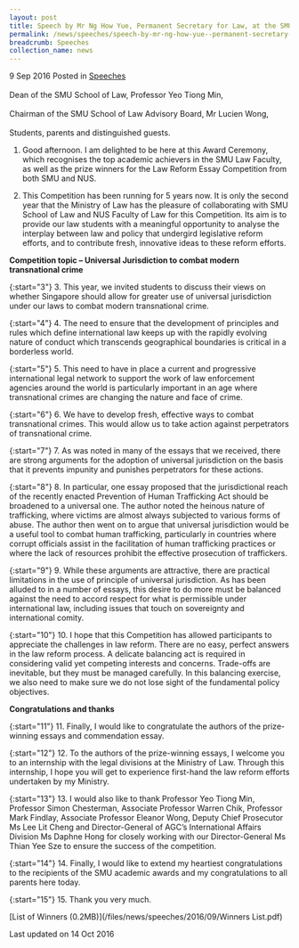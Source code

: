 ```yaml
---
layout: post
title: Speech by Mr Ng How Yue, Permanent Secretary for Law, at the SMU Award Ceremony 2016
permalink: /news/speeches/speech-by-mr-ng-how-yue--permanent-secretary-for-law--at-the-smu
breadcrumb: Speeches
collection_name: news
---
```


9 Sep 2016 Posted in [Speeches](/news/speeches)
<br>  
Dean of the SMU School of Law, Professor Yeo Tiong Min,
<br>  
Chairman of the SMU School of Law Advisory Board, Mr Lucien Wong,
<br>  
Students, parents and distinguished guests.


1. Good afternoon. I am delighted to be here at this Award Ceremony, which recognises the top academic achievers in the SMU Law Faculty, as well as the prize winners for the Law Reform Essay Competition from both SMU and NUS.


2. This Competition has been running for 5 years now. It is only the second year that the Ministry of Law has the pleasure of collaborating with SMU School of Law and NUS Faculty of Law for this Competition. Its aim is to provide our law students with a meaningful opportunity to analyse the interplay between law and policy that undergird legislative reform efforts, and to contribute fresh, innovative ideas to these reform efforts. 

**Competition topic – Universal Jurisdiction to combat modern transnational crime**

{:start="3"}
3. This year, we invited students to discuss their views on whether Singapore should allow for greater use of universal jurisdiction under our laws to combat modern transnational crime.  

{:start="4"}
4. The need to ensure that the development of principles and rules which define international law keeps up with the rapidly evolving nature of conduct which transcends geographical boundaries is critical in a borderless world.

{:start="5"}
5. This need to have in place a current and progressive international legal network to support the work of law enforcement agencies around the world is particularly important in an age where transnational crimes are changing the nature and face of crime.

{:start="6"}
6. We have to develop fresh, effective ways to combat transnational crimes. This would allow us to take action against perpetrators of transnational crime.

{:start="7"}
7. As was noted in many of the essays that we received, there are strong arguments for the adoption of universal jurisdiction on the basis that it prevents impunity and punishes perpetrators for these actions.

{:start="8"}
8. In particular, one essay proposed that the jurisdictional reach of the recently enacted Prevention of Human Trafficking Act should be broadened to a universal one. The author noted the heinous nature of trafficking, where victims are almost always subjected to various forms of abuse. The author then went on to argue that universal jurisdiction would be a useful tool to combat human trafficking, particularly in countries where corrupt officials assist in the facilitation of human trafficking practices or where the lack of resources prohibit the effective prosecution of traffickers.

{:start="9"}
9. While these arguments are attractive, there are practical limitations in the use of principle of universal jurisdiction. As has been alluded to in a number of essays, this desire to do more must be balanced against the need to accord respect for what is permissible under international law, including issues that touch on sovereignty and international comity. 

{:start="10"}
10. I hope that this Competition has allowed participants to appreciate the challenges in law reform. There are no easy, perfect answers in the law reform process. A delicate balancing act is required in considering valid yet competing interests and concerns. Trade-offs are inevitable, but they must be managed carefully.  In this balancing exercise, we also need to make sure we do not lose sight of the fundamental policy objectives.

**Congratulations and thanks**

{:start="11"}
11. Finally, I would like to congratulate the authors of the prize-winning essays and commendation essay.

{:start="12"}
12. To the authors of the prize-winning essays, I welcome you to an internship with the legal divisions at the Ministry of Law. Through this internship, I hope you will get to experience first-hand the law reform efforts undertaken by my Ministry. 

{:start="13"}
13. I would also like to thank Professor Yeo Tiong Min, Professor Simon Chesterman, Associate Professor Warren Chik, Professor Mark Findlay, Associate Professor Eleanor Wong, Deputy Chief Prosecutor Ms Lee Lit Cheng and Director-General of AGC’s International Affairs Division Ms Daphne Hong for closely working with our Director-General Ms Thian Yee Sze to ensure the success of the competition.

{:start="14"}
14. Finally, I would like to extend my heartiest congratulations to the recipients of the SMU academic awards and my congratulations to all parents here today.

{:start="15"}
15. Thank you very much.

[List of Winners (0.2MB)](/files/news/speeches/2016/09/Winners List.pdf)

<p class="right-side-updated">Last updated on 14 Oct 2016</p>



